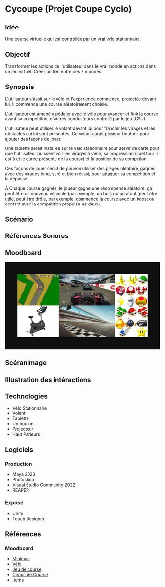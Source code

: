# Cycoupe (Projet Coupe Cyclo)
## Idée
Une course virtuelle qui est controllée par un vrai vélo stationnaire.

## Objectif
Transformer les actions de l'utilisateur dans le vrai monde en actions dans un jeu virtuel. Créer un lien entre ces 2 mondes.

## Synopsis
L'utilisateur s'assit sur le vélo et l'expérience commence, projectée devant lui. Il commence une course aléatoirement choisie. 

L'utilisateur est amené à pédaler avec le vélo pour avancer et finir la course avant sa compétition, d'autres conducteurs controllé par le jeu (CPU).

L'utilisateur peut utiliser le volant devant lui pour franchir les virages et les obstacles qui lui sont présentés. Ce volant aurait plusieur boutons pour ajouter des façons de jouer.

Une tablette serait installée sur le vélo stationnaire pour servir de carte pour que l'utilisateur puissent voir les virages à venir, sa progression (quel tour il est à et le durée présente de la course) et la position de sa compétion.

Ces façons de jouer serait de pouvoir utiliser des pièges aléatoire, gagnés avec des virages long, seré et bien réussi, pour attaquer sa compétition et la dépassé.

À Chaque course gagnée, le joueur gagne une récompense aléatoire, ça peut être un nouveau véhicule (par exemple, un bus) ou un atout (peut être utile, peut être drôle, par exemple, commence la course avec un boost ou contact avec la compétition propulse les deux).

## Scénario


## Références Sonores


## Moodboard
![Moodboard](./assets/moodboardGameplay.jpg)

## Scéranimage


## Illustration des intéractions


## Technologies
- Vélo Stationnaire
- Volant
- Tablette
- Un bouton
- Projecteur
- Haut Parleurs

## Logiciels
### Production
- Maya 2023
- Photoshop
- Visual Studio Community 2022
- REAPER

### Exposé
- Unity
- Touch Designer

## Références
### Moodboard
- [Minimap](https://d1o0zx25fn5p70.cloudfront.net/y9bq-ZhOrkcM_HD13okJVyUm9lc=/fit-in/1280x800/noupscale/rebuy-akeneo/a/f/b/6/afb62b1a696ede8a66a54d2278ee218dfed80318_asset_1_14436.jpeg?t=0)
- [Vélo](https://www.xtcfitness.ca/cdn/shop/files/life-fitness-upright-bike-c1-life-cycle-go-console-upright-bikes-c1-xx00-0104-gc-000x-0105-72691285-life-fitness-42253736575283.jpg?v=1694557624&width=1000)
- [Jeu de course](https://www.topgear.com/sites/default/files/2021/12/Switch%205%20-%20Grid%20Autosport.jpg)
- [Circuit de Course](https://media.istockphoto.com/id/1156933946/photo/international-race-track.jpg?s=612x612&w=0&k=20&c=1PMCZ35aqdXimlTYz9WE1TF3IA_X_FAI7ObGhqveo7M=)
- [Items](https://www.reddit.com/media?url=https%3A%2F%2Fpreview.redd.it%2Fchanges-i-would-make-to-mario-kart-wiis-item-selection-v0-a3s4232kas1d1.png%3Fwidth%3D1920%26format%3Dpng%26auto%3Dwebp%26s%3Dd68a4a65b00bfa151c529ad5ebeba5d5c5e70e6d)
